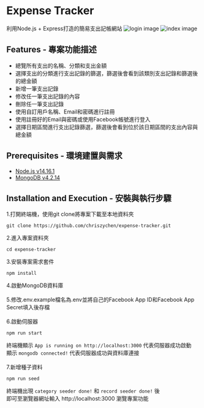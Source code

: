 # Expense Tracker
利用Node.js + Express打造的簡易支出記帳網站
![login image](https://github.com/chriszychen/expense-tracker/blob/main/public/images/login.PNG)
![index image](https://github.com/chriszychen/expense-tracker/blob/main/public/images/index.PNG)
## Features - 專案功能描述

* 總覽所有支出的名稱、分類和支出金額
* 選擇支出的分類進行支出記錄的篩選，篩選後會看到該類別支出記錄和篩選後的總金額
* 新增一筆支出記錄
* 修改任一筆支出記錄的內容
* 刪除任一筆支出記錄
* 使用自訂用戶名稱、Email和密碼進行註冊
* 使用註冊好的Email與密碼或使用Facebook帳號進行登入
* 選擇日期區間進行支出記錄篩選，篩選後會看到位於該日期區間的支出內容與總金額

## Prerequisites - 環境建置與需求

* [Node.js v14.16.1](https://nodejs.org/en/)
* [MongoDB v4.2.14](https://www.mongodb.com/try/download/community)

## Installation and Execution - 安裝與執行步驟
1.打開終端機，使用git clone將專案下載至本地資料夾
```
git clone https://github.com/chriszychen/expense-tracker.git
```

2.進入專案資料夾
```
cd expense-tracker
```

3.安裝專案需求套件
```
npm install 
```

4.啟動MongoDB資料庫<br/><br/>
5.修改.env.example檔名為.env並將自己的Facebook App ID和Facebook App Secret填入後存檔<br/><br/>
6.啟動伺服器
```
npm run start
```

終端機顯示 ```App is running on http://localhost:3000``` 代表伺服器成功啟動<br/>
顯示 ```mongodb connected!``` 代表伺服器成功與資料庫連接 <br/><br/>
7.新增種子資料
```
npm run seed
```
終端機出現 ```category seeder done!``` 和 ```record seeder done!``` 後 <br/>
即可至瀏覽器網址輸入 http://localhost:3000 瀏覽專案功能

